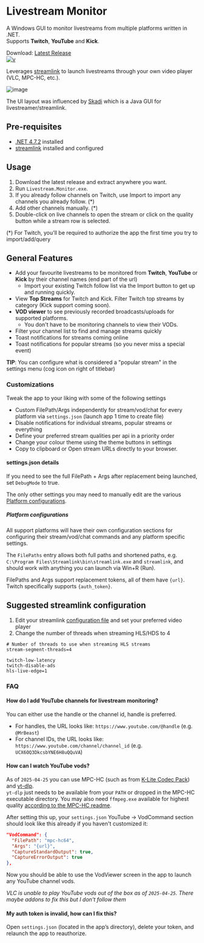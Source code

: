 # Livestream Monitor
A Windows GUI to monitor livestreams from multiple platforms written in .NET.  
Supports **Twitch**, **YouTube** and **Kick**.

Download: [Latest Release](https://github.com/laurencee/Livestream.Monitor/releases/latest)  
[![v](https://img.shields.io/github/v/release/laurencee/Livestream.Monitor?label=)](https://github.com/laurencee/Livestream.Monitor/releases/latest)

Leverages [streamlink](https://streamlink.github.io/) to launch livestreams through your own video player (VLC, MPC-HC, etc.). 

![image](https://cloud.githubusercontent.com/assets/3850553/12476536/b701f96c-c075-11e5-8bdd-45237f94f812.png)

The UI layout was influenced by [Skadi](https://github.com/s1mpl3x/skadi) which is a Java GUI for livestreamer/streamlink.

## Pre-requisites
* [.NET 4.7.2](https://dotnet.microsoft.com/download/dotnet-framework/net472) installed
* [streamlink](https://github.com/streamlink/streamlink) installed and configured

## Usage
1. Download the latest release and extract anywhere you want.
2. Run `Livestream.Monitor.exe`.
3. If you already follow channels on Twitch, use Import to import any channels you already follow. (*)
4. Add other channels manually. (*)
5. Double-click on live channels to open the stream or click on the quality button while a stream row is selected.

(*) For Twitch, you'll be required to authorize the app the first time you try to import/add/query 

## General Features
* Add your favourite livestreams to be monitored from **Twitch**, **YouTube** or **Kick** by their channel names (end part of the url)
  * Import your existing Twitch follow list via the Import button to get up and running quickly.
* View **Top Streams** for Twitch and Kick. Filter Twitch top streams by category (Kick support coming soon).
* **VOD viewer** to see previously recorded broadcasts/uploads for supported platforms.
  * You don't have to be monitoring channels to view their VODs.
* Filter your channel list to find and manage streams quickly
* Toast notifications for streams coming online
* Toast notifications for popular streams (so you never miss a special event)

**TIP**: You can configure what is considered a "popular stream" in the settings menu (cog icon on right of titlebar)

### Customizations

Tweak the app to your liking with some of the following settings

* Custom FilePath/Args independently for stream/vod/chat for every platform via `settings.json` (launch app 1 time to create file)
* Disable notifications for individual streams, popular streams or everything
* Define your preferred stream qualities per api in a priority order
* Change your colour theme using the theme buttons in settings
* Copy to clipboard or Open stream URLs directly to your browser.

#### settings.json details
If you need to see the full FilePath + Args after replacement being launched, set `DebugMode` to true.

The only other settings you may need to manually edit are the various [Platform configurations](#platform-configurations).

##### Platform configurations
All support platforms will have their own configuration sections for configuring their stream/vod/chat commands and any platform specific settings.

The `FilePaths` entry allows both full paths and shortened paths, e.g. `C:\Program Files\Streamlink\bin\streamlink.exe` and `streamlink`, and should work with anything you can launch via Win+R (Run).

FilePaths and Args support replacement tokens, all of them have `{url}`. Twitch specifically supports `{auth_token}`.

## Suggested streamlink configuration
1. Edit your streamlink [configuration file](https://streamlink.github.io/cli.html#configuration-file) and set your preferred video player
2. Change the number of threads when streaming HLS/HDS to 4
```
# Number of threads to use when streaming HLS streams
stream-segment-threads=4

twitch-low-latency
twitch-disable-ads
hls-live-edge=1
```

### FAQ

#### How do I add YouTube channels for livestream monitoring?

You can either use the handle or the channel id, handle is preferred.  
- For handles, the URL looks like: `https://www.youtube.com/@handle` (e.g. `@MrBeast`)  
- For channel IDs, the URL looks like: `https://www.youtube.com/channel/channel_id` (e.g. `UCX6OQ3DkcsbYNE6H8uQQuVA`)  

#### How can I watch YouTube vods?

As of `2025-04-25` you can use MPC-HC (such as from [K-Lite Codec Pack](https://codecguide.com/download_kl.htm)) and [yt-dlp](https://github.com/yt-dlp/yt-dlp/releases).  
`yt-dlp` just needs to be available from your `PATH` or dropped in the MPC-HC executable directory. You may also need `ffmpeg.exe` available for highest quality [according to the MPC-HC readme](https://github.com/clsid2/mpc-hc?tab=readme-ov-file#overview-of-features).

After setting this up, your `settings.json` YouTube -> VodCommand section should look like this already if you haven't customized it:
```json
"VodCommand": {
  "FilePath": "mpc-hc64",
  "Args": "{url}",
  "CaptureStandardOutput": true,
  "CaptureErrorOutput": true
},
```

Now you should be able to use the VodViewer screen in the app to launch any YouTube channel vods.

*VLC is unable to play YouTube vods out of the box as of `2025-04-25`. There maybe addons to fix this but I don't follow them*

#### My <platform> auth token is invalid, how can I fix this?

Open `settings.json` (located in the app’s directory), delete your token, and relaunch the app to reauthorize.
